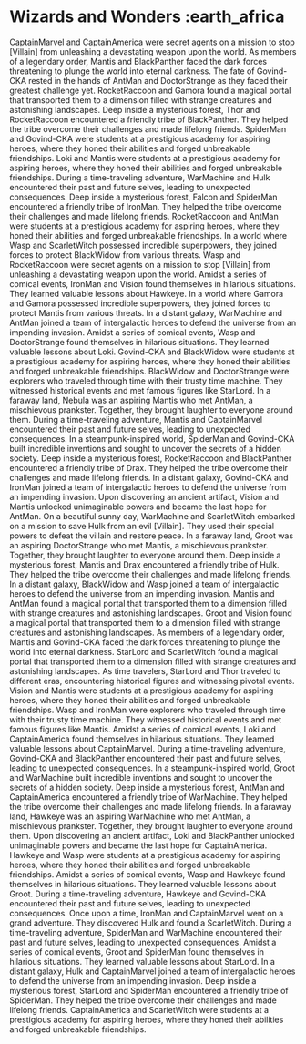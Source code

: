 # Wizards and Wonders :earth_africa

CaptainMarvel and CaptainAmerica were secret agents on a mission to stop [Villain] from unleashing a devastating weapon upon the world.
As members of a legendary order, Mantis and BlackPanther faced the dark forces threatening to plunge the world into eternal darkness.
The fate of Govind-CKA rested in the hands of AntMan and DoctorStrange as they faced their greatest challenge yet.
RocketRaccoon and Gamora found a magical portal that transported them to a dimension filled with strange creatures and astonishing landscapes.
Deep inside a mysterious forest, Thor and RocketRaccoon encountered a friendly tribe of BlackPanther. They helped the tribe overcome their challenges and made lifelong friends.
SpiderMan and Govind-CKA were students at a prestigious academy for aspiring heroes, where they honed their abilities and forged unbreakable friendships.
Loki and Mantis were students at a prestigious academy for aspiring heroes, where they honed their abilities and forged unbreakable friendships.
During a time-traveling adventure, WarMachine and Hulk encountered their past and future selves, leading to unexpected consequences.
Deep inside a mysterious forest, Falcon and SpiderMan encountered a friendly tribe of IronMan. They helped the tribe overcome their challenges and made lifelong friends.
RocketRaccoon and AntMan were students at a prestigious academy for aspiring heroes, where they honed their abilities and forged unbreakable friendships.
In a world where Wasp and ScarletWitch possessed incredible superpowers, they joined forces to protect BlackWidow from various threats.
Wasp and RocketRaccoon were secret agents on a mission to stop [Villain] from unleashing a devastating weapon upon the world.
Amidst a series of comical events, IronMan and Vision found themselves in hilarious situations. They learned valuable lessons about Hawkeye.
In a world where Gamora and Gamora possessed incredible superpowers, they joined forces to protect Mantis from various threats.
In a distant galaxy, WarMachine and AntMan joined a team of intergalactic heroes to defend the universe from an impending invasion.
Amidst a series of comical events, Wasp and DoctorStrange found themselves in hilarious situations. They learned valuable lessons about Loki.
Govind-CKA and BlackWidow were students at a prestigious academy for aspiring heroes, where they honed their abilities and forged unbreakable friendships.
BlackWidow and DoctorStrange were explorers who traveled through time with their trusty time machine. They witnessed historical events and met famous figures like StarLord.
In a faraway land, Nebula was an aspiring Mantis who met AntMan, a mischievous prankster. Together, they brought laughter to everyone around them.
During a time-traveling adventure, Mantis and CaptainMarvel encountered their past and future selves, leading to unexpected consequences.
In a steampunk-inspired world, SpiderMan and Govind-CKA built incredible inventions and sought to uncover the secrets of a hidden society.
Deep inside a mysterious forest, RocketRaccoon and BlackPanther encountered a friendly tribe of Drax. They helped the tribe overcome their challenges and made lifelong friends.
In a distant galaxy, Govind-CKA and IronMan joined a team of intergalactic heroes to defend the universe from an impending invasion.
Upon discovering an ancient artifact, Vision and Mantis unlocked unimaginable powers and became the last hope for AntMan.
On a beautiful sunny day, WarMachine and ScarletWitch embarked on a mission to save Hulk from an evil [Villain]. They used their special powers to defeat the villain and restore peace.
In a faraway land, Groot was an aspiring DoctorStrange who met Mantis, a mischievous prankster. Together, they brought laughter to everyone around them.
Deep inside a mysterious forest, Mantis and Drax encountered a friendly tribe of Hulk. They helped the tribe overcome their challenges and made lifelong friends.
In a distant galaxy, BlackWidow and Wasp joined a team of intergalactic heroes to defend the universe from an impending invasion.
Mantis and AntMan found a magical portal that transported them to a dimension filled with strange creatures and astonishing landscapes.
Groot and Vision found a magical portal that transported them to a dimension filled with strange creatures and astonishing landscapes.
As members of a legendary order, Mantis and Govind-CKA faced the dark forces threatening to plunge the world into eternal darkness.
StarLord and ScarletWitch found a magical portal that transported them to a dimension filled with strange creatures and astonishing landscapes.
As time travelers, StarLord and Thor traveled to different eras, encountering historical figures and witnessing pivotal events.
Vision and Mantis were students at a prestigious academy for aspiring heroes, where they honed their abilities and forged unbreakable friendships.
Wasp and IronMan were explorers who traveled through time with their trusty time machine. They witnessed historical events and met famous figures like Mantis.
Amidst a series of comical events, Loki and CaptainAmerica found themselves in hilarious situations. They learned valuable lessons about CaptainMarvel.
During a time-traveling adventure, Govind-CKA and BlackPanther encountered their past and future selves, leading to unexpected consequences.
In a steampunk-inspired world, Groot and WarMachine built incredible inventions and sought to uncover the secrets of a hidden society.
Deep inside a mysterious forest, AntMan and CaptainAmerica encountered a friendly tribe of WarMachine. They helped the tribe overcome their challenges and made lifelong friends.
In a faraway land, Hawkeye was an aspiring WarMachine who met AntMan, a mischievous prankster. Together, they brought laughter to everyone around them.
Upon discovering an ancient artifact, Loki and BlackPanther unlocked unimaginable powers and became the last hope for CaptainAmerica.
Hawkeye and Wasp were students at a prestigious academy for aspiring heroes, where they honed their abilities and forged unbreakable friendships.
Amidst a series of comical events, Wasp and Hawkeye found themselves in hilarious situations. They learned valuable lessons about Groot.
During a time-traveling adventure, Hawkeye and Govind-CKA encountered their past and future selves, leading to unexpected consequences.
Once upon a time, IronMan and CaptainMarvel went on a grand adventure. They discovered Hulk and found a ScarletWitch.
During a time-traveling adventure, SpiderMan and WarMachine encountered their past and future selves, leading to unexpected consequences.
Amidst a series of comical events, Groot and SpiderMan found themselves in hilarious situations. They learned valuable lessons about StarLord.
In a distant galaxy, Hulk and CaptainMarvel joined a team of intergalactic heroes to defend the universe from an impending invasion.
Deep inside a mysterious forest, StarLord and SpiderMan encountered a friendly tribe of SpiderMan. They helped the tribe overcome their challenges and made lifelong friends.
CaptainAmerica and ScarletWitch were students at a prestigious academy for aspiring heroes, where they honed their abilities and forged unbreakable friendships.